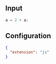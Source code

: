 
## Input
```javascript input
a = 2 + a;
```

## Configuration
```json configuration
{
  "extension": "js"
}
```

